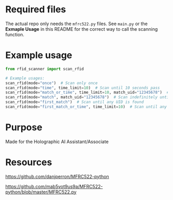 # Required files
The actual repo only needs the  `mfrc522.py` files.  See `main.py` or the **Exmaple Usage** in this README for the correct way to call the scanning function.
# Example usage
```python
from rfid_scanner import scan_rfid

# Example usages:
scan_rfid(mode="once")  # Scan only once
scan_rfid(mode="time", time_limit=10)  # Scan until 10 seconds pass
scan_rfid(mode="match_or_time", time_limit=10, match_uid="12345678")  # Scan until match or time runs out
scan_rfid(mode="match", match_uid="12345678")  # Scan indefinitely until a match is found
scan_rfid(mode="first_match")  # Scan until any UID is found
scan_rfid(mode="first_match_or_time", time_limit=10)  # Scan until any UID is found or time runs out

```


# Purpose
Made for the Holographic AI Assistant/Associate
# Resources
https://github.com/danjperron/MFRC522-python

https://github.com/mab5vot9us9a/MFRC522-python/blob/master/MFRC522.py 
